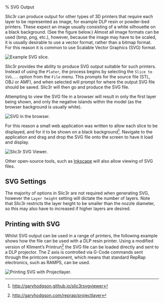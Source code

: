 % SVG Output

Slic3r can produce output for other types of 3D printers that require
each layer to be represented as image, for example DLP resin or
powder-bed printers. These expect an image usually consisting of a white
silhouette on a black background. (See the figure below.)
Almost all image formats can be used (bmp, png, etc.), however, because
the image may have to be scaled, it is usually desirable to use a vector
format, rather than a bitmap format. For this reason it is common to use
Scalable Vector Graphics (SVG) format.

 ![Example SVG
slice.](images/svg_output/example_svg_slice.png "fig:")


Slic3r provides the ability to produce SVG output suitable for such
printers. Instead of using the `Plater`, the process begins by selecting
the `Slice to SVG...` option from the `File` menu. This prompts for the
source file (STL, OBJ or AMF), and when selected will prompt for where
the output SVG file should be saved. Slic3r will then go and produce the
SVG file.

Attempting to view the SVG file in a browser will result in only the
first layer being shown, and only the negative islands within the model
(as the browser background is usually white).

![SVG in the
browser.](images/svg_output/svg_direct_browser.png "fig:")

For this reason a small web application was written to allow each slice
to be displayed, and for it to be shown on a black background[^1].
Navigate to the application and drag and drop the SVG file onto the
screen to have it load and display.

 ![Slic3r SVG
Viewer.](images/svg_output/svg_slic3rsvg_viewer.png "fig:")

Other open-source tools, such as [Inkscape](https://inkscape.org/) will also
allow viewing of SVG files.

SVG Settings
------------

The majority of options in Slic3r are not required when generating SVG,
however the `Layer height` setting will dictate the number of layers.
Note that Slic3r restricts the layer height to be smaller than the
nozzle diameter, so this may also have to increased if higher layers are
desired.

Printing with SVG
-----------------

Whilst SVG output can be used in a range of printers, the following
example shows how the file can be used with a DLP resin printer. Using a
modified version of Kliment’s Printrun[^2] the SVG file can be loaded
directly and sent to a DLP projector. The Z axis is controlled via
G-Code commands sent through the printcore component, which means that
standard RepRap electronics, such as RAMPS, can be used.

 ![Printing SVG with
Projectlayer.](images/svg_output/projectlayer.png "fig:")


[^1]: <http://garyhodgson.github.io/slic3rsvgviewer>

[^2]: <http://garyhodgson.com/reprap/projectlayer>
